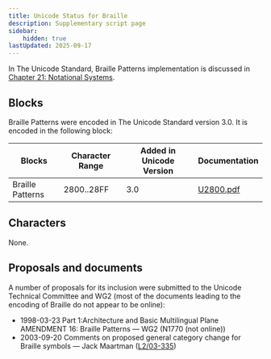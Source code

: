 ```yaml
---
title: Unicode Status for Braille
description: Supplementary script page
sidebar:
    hidden: true
lastUpdated: 2025-09-17
---
```


In The Unicode Standard, Braille Patterns implementation is discussed in [Chapter 21: Notational Systems](https://www.unicode.org/versions/latest/core-spec/chapter-21/#G26597).

## Blocks

Braille Patterns were encoded in The Unicode Standard version 3.0. It is encoded in the following block:

| Blocks | Character Range | Added in Unicode Version | Documentation |
| ------ | --------------- | ------------------------ | ------------- |
| Braille Patterns  |  2800..28FF  |  3.0  |  [U2800.pdf](http://www.unicode.org/charts/PDF/U2800.pdf)  |

## Characters

None.

## Proposals and documents

A number of proposals for its inclusion were submitted to the Unicode Technical Committee and WG2 (most of the documents leading to the encoding of Braille do not appear to be online):
- 1998-03-23 Part 1:Architecture and Basic Multilingual Plane AMENDMENT 16: Braille Patterns — WG2 (N1770 (not online))
- 2003-09-20 Comments on proposed general category change for Braille symbols — Jack Maartman ([L2/03-335](http://www.unicode.org/cgi-bin/GetMatchingDocs.pl?L2/03-335))
